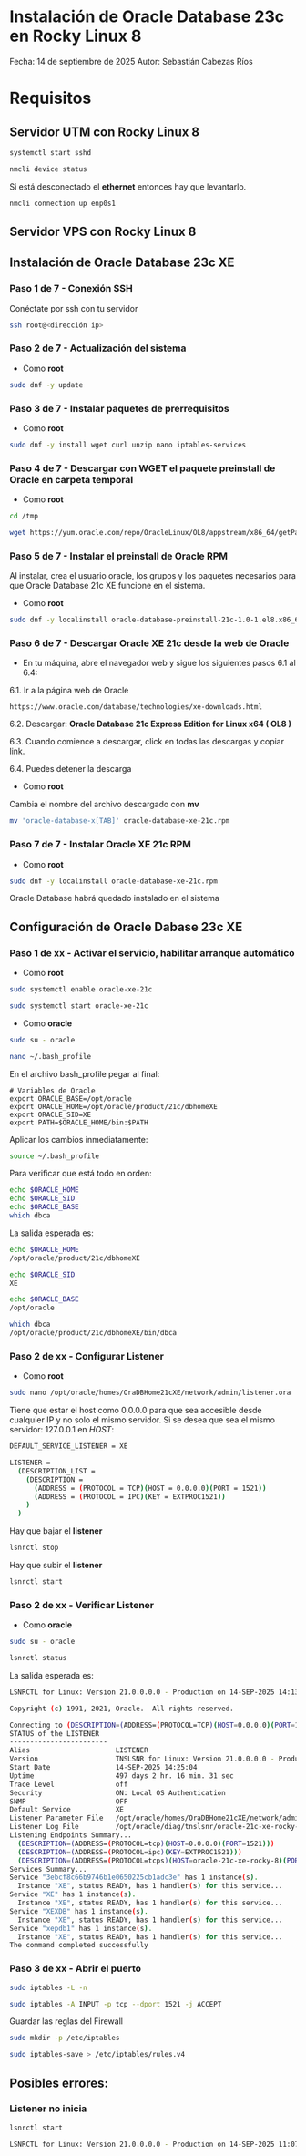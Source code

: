 # Instalación de Oracle Database 23c en Rocky Linux 8
Fecha: 14 de septiembre de 2025
Autor: Sebastián Cabezas Ríos

# Requisitos
## Servidor UTM con Rocky Linux 8
```bash
systemctl start sshd
```
```bash
nmcli device status
```
Si está desconectado el **ethernet** entonces hay que levantarlo.
```bash
nmcli connection up enp0s1
```


## Servidor VPS con Rocky Linux 8


## Instalación de Oracle Database 23c XE
### Paso 1 de 7 - Conexión SSH
Conéctate por ssh con tu servidor
```bash
ssh root@<dirección ip>
```

### Paso 2 de 7 - Actualización del sistema
* Como **root**
```bash
sudo dnf -y update
```

### Paso 3 de 7 - Instalar paquetes de prerrequisitos
* Como **root**
```bash
sudo dnf -y install wget curl unzip nano iptables-services
```

### Paso 4 de 7 - Descargar con WGET el paquete preinstall de Oracle en carpeta temporal
* Como **root**
```bash
cd /tmp
```
```bash
wget https://yum.oracle.com/repo/OracleLinux/OL8/appstream/x86_64/getPackage/oracle-database-preinstall-21c-1.0-1.el8.x86_64.rpm
```

### Paso 5 de 7 - Instalar el preinstall de Oracle RPM
Al instalar, crea el usuario oracle, los grupos y los paquetes necesarios para que Oracle Database 21c XE funcione en el sistema.

* Como **root**
```bash
sudo dnf -y localinstall oracle-database-preinstall-21c-1.0-1.el8.x86_64.rpm
```

### Paso 6 de 7 - Descargar Oracle XE 21c desde la web de Oracle
* En tu máquina, abre el navegador web y sigue los siguientes pasos 6.1 al 6.4:

6.1. Ir a la página web de Oracle
```url
https://www.oracle.com/database/technologies/xe-downloads.html
```
6.2. Descargar: **Oracle Database 21c Express Edition for Linux x64 ( OL8 )**

6.3. Cuando comience a descargar, click en todas las descargas y copiar link.

6.4. Puedes detener la descarga

* Como **root**

Cambia el nombre del archivo descargado con **mv** 
```bash
mv 'oracle-database-x[TAB]' oracle-database-xe-21c.rpm
```

### Paso 7 de 7 - Instalar Oracle XE 21c RPM
* Como **root**
```bash
sudo dnf -y localinstall oracle-database-xe-21c.rpm
```
Oracle Database habrá quedado instalado en el sistema

## Configuración de Oracle Dabase 23c XE


### Paso 1 de xx - Activar el servicio, habilitar arranque automático

* Como **root**
```bash
sudo systemctl enable oracle-xe-21c
```
```bash
sudo systemctl start oracle-xe-21c
```
* Como **oracle**
```bash
sudo su - oracle
```
```bash
nano ~/.bash_profile
```
En el archivo bash_profile pegar al final:
```nano
# Variables de Oracle
export ORACLE_BASE=/opt/oracle
export ORACLE_HOME=/opt/oracle/product/21c/dbhomeXE
export ORACLE_SID=XE
export PATH=$ORACLE_HOME/bin:$PATH
```
Aplicar los cambios inmediatamente:
```bash
source ~/.bash_profile
```
Para verificar que está todo en orden:
```bash
echo $ORACLE_HOME
echo $ORACLE_SID
echo $ORACLE_BASE
which dbca
```
La salida esperada es:
```bash
echo $ORACLE_HOME
/opt/oracle/product/21c/dbhomeXE

echo $ORACLE_SID
XE

echo $ORACLE_BASE
/opt/oracle

which dbca
/opt/oracle/product/21c/dbhomeXE/bin/dbca
```

### Paso 2 de xx - Configurar Listener
* Como **root**
```bash
sudo nano /opt/oracle/homes/OraDBHome21cXE/network/admin/listener.ora
````
Tiene que estar el host como 0.0.0.0 para que sea accesible desde cualquier IP y no solo el mismo servidor. Si se desea que sea el mismo servidor: 127.0.0.1 en *HOST*:
```bash
DEFAULT_SERVICE_LISTENER = XE

LISTENER =
  (DESCRIPTION_LIST =
    (DESCRIPTION =
      (ADDRESS = (PROTOCOL = TCP)(HOST = 0.0.0.0)(PORT = 1521))
      (ADDRESS = (PROTOCOL = IPC)(KEY = EXTPROC1521))
    )
  )
```
Hay que bajar el **listener**
```bash
lsnrctl stop
```
Hay que subir el **listener**
```bash
lsnrctl start
```


### Paso 2 de xx - Verificar Listener
* Como **oracle**
```bash
sudo su - oracle
```
```bash
lsnrctl status
```
La salida esperada es:
```bash
LSNRCTL for Linux: Version 21.0.0.0.0 - Production on 14-SEP-2025 14:13:43

Copyright (c) 1991, 2021, Oracle.  All rights reserved.

Connecting to (DESCRIPTION=(ADDRESS=(PROTOCOL=TCP)(HOST=0.0.0.0)(PORT=1521)))
STATUS of the LISTENER
------------------------
Alias                     LISTENER
Version                   TNSLSNR for Linux: Version 21.0.0.0.0 - Production
Start Date                14-SEP-2025 14:25:04
Uptime                    497 days 2 hr. 16 min. 31 sec
Trace Level               off
Security                  ON: Local OS Authentication
SNMP                      OFF
Default Service           XE
Listener Parameter File   /opt/oracle/homes/OraDBHome21cXE/network/admin/listener.ora
Listener Log File         /opt/oracle/diag/tnslsnr/oracle-21c-xe-rocky-8/listener/alert/log.xml
Listening Endpoints Summary...
  (DESCRIPTION=(ADDRESS=(PROTOCOL=tcp)(HOST=0.0.0.0)(PORT=1521)))
  (DESCRIPTION=(ADDRESS=(PROTOCOL=ipc)(KEY=EXTPROC1521)))
  (DESCRIPTION=(ADDRESS=(PROTOCOL=tcps)(HOST=oracle-21c-xe-rocky-8)(PORT=5500))(Security=(my_wallet_directory=/opt/oracle/admin/XE/xdb_wallet))(Presentation=HTTP)(Session=RAW))
Services Summary...
Service "3ebcf8c66b9746b1e0650225cb1adc3e" has 1 instance(s).
  Instance "XE", status READY, has 1 handler(s) for this service...
Service "XE" has 1 instance(s).
  Instance "XE", status READY, has 1 handler(s) for this service...
Service "XEXDB" has 1 instance(s).
  Instance "XE", status READY, has 1 handler(s) for this service...
Service "xepdb1" has 1 instance(s).
  Instance "XE", status READY, has 1 handler(s) for this service...
The command completed successfully
```
### Paso 3 de xx - Abrir el puerto

```bash
sudo iptables -L -n
```
```bash
sudo iptables -A INPUT -p tcp --dport 1521 -j ACCEPT
```
Guardar las reglas del Firewall

```bash
sudo mkdir -p /etc/iptables
```
```bash
sudo iptables-save > /etc/iptables/rules.v4
```

## Posibles errores:

### Listener no inicia

```bash
lsnrctl start 

LSNRCTL for Linux: Version 21.0.0.0.0 - Production on 14-SEP-2025 11:07:46 Copyright (c) 1991, 2021, Oracle. All rights reserved. Starting /opt/oracle/product/21c/dbhomeXE/bin/tnslsnr: please wait... TNSLSNR for Linux: Version 21.0.0.0.0 - Production NL-00280: error creating log stream /opt/oracle/product/21c/dbhomeXE/network/log/listener.log NL-00278: cannot open log file SNL-00016: snlfohd: error opening file Linux Error: 13: Permission denied
```
